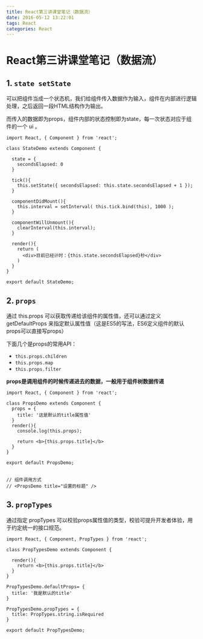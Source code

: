 ```yaml
---
title: React第三讲课堂笔记（数据流）
date: 2016-05-12 13:22:01
tags: React
categories: React
---
```

# React第三讲课堂笔记（数据流）

## 1. `state setState`

可以把组件当成一个状态机，我们给组件传入数据作为输入，组件在内部进行逻辑处理，之后返回一段HTML结构作为输出。

而传入的数据即为props，组件内部的状态控制即为state，每一次状态对应于组件的一个 ui 。

```
import React, { Component } from 'react';

class StateDemo extends Component {

  state = {
    secondsElapsed: 0
  }

  tick(){
    this.setState({ secondsElapsed: this.state.secondsElapsed + 1 });
  }

  componentDidMount(){
    this.interval = setInterval( this.tick.bind(this), 1000 );
  }

  componentWillUnmount(){
    clearInterval(this.interval);
  }

  render(){
    return (
      <div>目前已经计时：{this.state.secondsElapsed}秒</div>
    )
  }
}

export default StateDemo;

```


## 2. `props`
通过 this.props 可以获取传递给该组件的属性值，还可以通过定义 getDefaultProps 来指定默认属性值（这是ES5的写法，ES6定义组件的默认props可以直接写props）

下面几个是props的常用API：
- `this.props.children`
- `this.props.map`
- `this.props.filter`

**props是调用组件的时候传递进去的数据，一般用于组件树数据传递**

```
import React, { Component } from 'react';

class PropsDemo extends Component {
  props = {
    title: '这是默认的title属性值'
  }
  render(){
    console.log(this.props);

    return <b>{this.props.title}</b>
  }
}

export default PropsDemo;


// 组件调用方式
// <PropsDemo title="设置的标题" />
```

## 3. `propTypes`

通过指定 propTypes 可以校验props属性值的类型，校验可提升开发者体验，用于约定统一的接口规范。

```
import React, { Component, PropTypes } from 'react';

class PropTypesDemo extends Component {

  render(){
    return <b>{this.props.title}</b>
  }
}

PropTypesDemo.defaultProps= {
  title: '我是默认的title'
}

PropTypesDemo.propTypes = {
  title: PropTypes.string.isRequired
}

export default PropTypesDemo;

```
